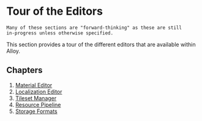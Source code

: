# Tour of the Editors

```admonish note
Many of these sections are "forward-thinking" as these are still
in-progress unless otherwise specified.
```

This section provides a tour of the different editors that are available within
Alloy.

## Chapters

1. [Material Editor](./editors/material-editor.md)
2. [Localization Editor](./editors/localization-editor.md)
3. [Tileset Manager](./editors/tileset-manager.md)
4. [Resource Pipeline](./editors/resource-pipeline.md)
5. [Storage Formats](./editors/storage-formats.md)
